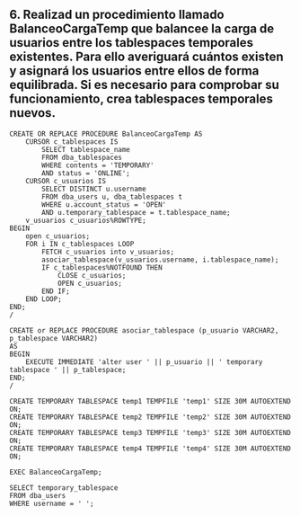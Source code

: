 ## 6. Realizad un procedimiento llamado BalanceoCargaTemp que balancee la carga de usuarios entre los tablespaces temporales existentes. Para ello averiguará cuántos existen y asignará los usuarios entre ellos de forma equilibrada. Si es necesario para comprobar su funcionamiento, crea tablespaces temporales nuevos.

```
CREATE OR REPLACE PROCEDURE BalanceoCargaTemp AS
    CURSOR c_tablespaces IS
        SELECT tablespace_name
        FROM dba_tablespaces
        WHERE contents = 'TEMPORARY'
        AND status = 'ONLINE';
    CURSOR c_usuarios IS
        SELECT DISTINCT u.username 
        FROM dba_users u, dba_tablespaces t
        WHERE u.account_status = 'OPEN'
        AND u.temporary_tablespace = t.tablespace_name;
    v_usuarios c_usuarios%ROWTYPE;
BEGIN
    open c_usuarios;
    FOR i IN c_tablespaces LOOP
        FETCH c_usuarios into v_usuarios;
        asociar_tablespace(v_usuarios.username, i.tablespace_name);
        IF c_tablespaces%NOTFOUND THEN
            CLOSE c_usuarios;
            OPEN c_usuarios;
        END IF;
    END LOOP;
END;
/

CREATE or REPLACE PROCEDURE asociar_tablespace (p_usuario VARCHAR2, p_tablespace VARCHAR2)
AS
BEGIN
    EXECUTE IMMEDIATE 'alter user ' || p_usuario || ' temporary tablespace ' || p_tablespace;
END;
/
```

```
CREATE TEMPORARY TABLESPACE temp1 TEMPFILE 'temp1' SIZE 30M AUTOEXTEND ON;
CREATE TEMPORARY TABLESPACE temp2 TEMPFILE 'temp2' SIZE 30M AUTOEXTEND ON;
CREATE TEMPORARY TABLESPACE temp3 TEMPFILE 'temp3' SIZE 30M AUTOEXTEND ON;
CREATE TEMPORARY TABLESPACE temp4 TEMPFILE 'temp4' SIZE 30M AUTOEXTEND ON;

EXEC BalanceoCargaTemp;

SELECT temporary_tablespace
FROM dba_users
WHERE username = ' ';
```